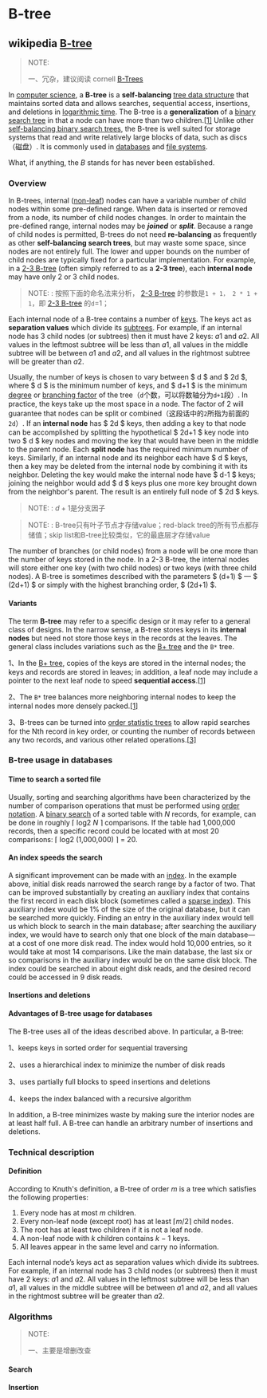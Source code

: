 # B-tree

## wikipedia [B-tree](https://en.wikipedia.org/wiki/B-tree)

> NOTE: 
>
> 一、冗杂，建议阅读 cornell [B-Trees](https://www.cs.cornell.edu/courses/cs3110/2012sp/recitations/rec25-B-trees/rec25.html) 

In [computer science](https://en.wikipedia.org/wiki/Computer_science), a **B-tree** is a **self-balancing** [tree data structure](https://en.wikipedia.org/wiki/Tree_data_structure) that maintains sorted data and allows searches, sequential access, insertions, and deletions in [logarithmic time](https://en.wikipedia.org/wiki/Logarithmic_time). The B-tree is a **generalization** of a [binary search tree](https://en.wikipedia.org/wiki/Binary_search_tree) in that a node can have more than two children.[[1\]](https://en.wikipedia.org/wiki/B-tree#cite_note-Comer-1) Unlike other [self-balancing binary search trees](https://en.wikipedia.org/wiki/Self-balancing_binary_search_tree), the B-tree is well suited for storage systems that read and write relatively large blocks of data, such as discs（磁盘）. It is commonly used in [databases](https://en.wikipedia.org/wiki/Database) and [file systems](https://en.wikipedia.org/wiki/File_system).

What, if anything, the *B* stands for has never been established.

### Overview

In B-trees, internal ([non-leaf](https://en.wikipedia.org/wiki/Leaf_node)) nodes can have a variable number of child nodes within some pre-defined range. When data is inserted or removed from a node, its number of child nodes changes. In order to maintain the pre-defined range, internal nodes may be ***joined*** or ***split***. Because a range of child nodes is permitted, B-trees do not need **re-balancing** as frequently as other **self-balancing search trees**, but may waste some space, since nodes are not entirely full. The lower and upper bounds on the number of child nodes are typically fixed for a particular implementation. For example, in a [2-3 B-tree](https://en.wikipedia.org/wiki/2-3_tree) (often simply referred to as a **2-3 tree**), each **internal node** may have only 2 or 3 child nodes.

> NOTE: : 按照下面的命名法来分析， [2-3 B-tree](https://en.wikipedia.org/wiki/2-3_tree) 的参数是`1 + 1， 2 * 1 + 1`，即 [2-3 B-tree](https://en.wikipedia.org/wiki/2-3_tree) 的`d`=1；

Each internal node of a B-tree contains a number of [keys](https://en.wikipedia.org/wiki/Unique_key). The keys act as **separation values** which divide its [subtrees](https://en.wikipedia.org/wiki/Subtree). For example, if an internal node has 3 child nodes (or subtrees) then it must have 2 keys: *a*1 and *a*2. All values in the leftmost subtree will be less than *a*1, all values in the middle subtree will be between *a*1 and *a*2, and all values in the rightmost subtree will be greater than *a*2.

Usually, the number of keys is chosen to vary between $ d $ and $ 2d $, where $ d $ is the minimum number of keys, and $ d+1 $ is the minimum [degree](https://en.wikipedia.org/wiki/Outdegree#Indegree_and_outdegree) or [branching factor](https://en.wikipedia.org/wiki/Branching_factor) of the tree（`d`个数，可以将数轴分为`d+1`段）. In practice, the keys take up the most space in a node. The factor of 2 will guarantee that nodes can be split or combined（这段话中的`2`所指为前面的`2d`）. If an **internal node** has $ 2d $ keys, then adding a key to that node can be accomplished by splitting the hypothetical $ 2d+1 $ key node into two $ d $ key nodes and moving the key that would have been in the middle to the parent node. Each **split node** has the required minimum number of keys. Similarly, if an internal node and its neighbor each have $ d $ keys, then a key may be deleted from the internal node by combining it with its neighbor. Deleting the key would make the internal node have $ d-1 $ keys; joining the neighbor would add $ d $ keys plus one more key brought down from the neighbor's parent. The result is an entirely full node of $ 2d $ keys.

> NOTE: : $d+1$是分支因子

> NOTE: : B-tree只有叶子节点才存储value；red-black tree的所有节点都存储值；skip list和B-tree比较类似，它的最底层才存储value

The number of branches (or child nodes) from a node will be one more than the number of keys stored in the node. In a 2-3 B-tree, the internal nodes will store either one key (with two child nodes) or two keys (with three child nodes). A B-tree is sometimes described with the parameters $ (d+1) $ — $ (2d+1) $ or simply with the highest branching order, $ (2d+1) $.



#### Variants

The term **B-tree** may refer to a specific design or it may refer to a general class of designs. In the narrow sense, a B-tree stores keys in its **internal nodes** but need not store those keys in the records at the leaves. The general class includes variations such as the [B+ tree](https://en.wikipedia.org/wiki/B%2B_tree) and the `B*` tree.

1、In the [B+ tree](https://en.wikipedia.org/wiki/B%2B_tree), copies of the keys are stored in the internal nodes; the keys and records are stored in leaves; in addition, a leaf node may include a pointer to the next leaf node to speed **sequential access**.[[1\]](https://en.wikipedia.org/wiki/B-tree#cite_note-Comer-1)

2、The `B*` tree balances more neighboring internal nodes to keep the internal nodes more densely packed.[[1]](https://en.wikipedia.org/wiki/B-tree#cite_note-Comer-1) 

3、B-trees can be turned into [order statistic trees](https://en.wikipedia.org/wiki/Order_statistic_tree) to allow rapid searches for the Nth record in key order, or counting the number of records between any two records, and various other related operations.[[3\]](https://en.wikipedia.org/wiki/B-tree#cite_note-3)





### B-tree usage in databases

#### Time to search a sorted file

Usually, sorting and searching algorithms have been characterized by the number of comparison operations that must be performed using [order notation](https://en.wikipedia.org/wiki/Big_O_notation). A [binary search](https://en.wikipedia.org/wiki/Binary_search) of a sorted table with *N* records, for example, can be done in roughly ⌈ log2 *N* ⌉ comparisons. If the table had 1,000,000 records, then a specific record could be located with at most 20 comparisons: ⌈ log2 (1,000,000) ⌉ = 20.



#### An index speeds the search

A significant improvement can be made with an [index](https://en.wikipedia.org/wiki/Index_(database)). In the example above, initial disk reads narrowed the search range by a factor of two. That can be improved substantially by creating an auxiliary index that contains the first record in each disk block (sometimes called a [sparse index](https://en.wikipedia.org/wiki/Index_(database)#Sparse_index)). This auxiliary index would be 1% of the size of the original database, but it can be searched more quickly. Finding an entry in the auxiliary index would tell us which block to search in the main database; after searching the auxiliary index, we would have to search only that one block of the main database—at a cost of one more disk read. The index would hold 10,000 entries, so it would take at most 14 comparisons. Like the main database, the last six or so comparisons in the auxiliary index would be on the same disk block. The index could be searched in about eight disk reads, and the desired record could be accessed in 9 disk reads.



#### Insertions and deletions



#### Advantages of B-tree usage for databases

The B-tree uses all of the ideas described above. In particular, a B-tree:

1、keeps keys in sorted order for sequential traversing

2、uses a hierarchical index to minimize the number of disk reads

3、uses partially full blocks to speed insertions and deletions

4、keeps the index balanced with a recursive algorithm

In addition, a B-tree minimizes waste by making sure the interior nodes are at least half full. A B-tree can handle an arbitrary number of insertions and deletions.



### Technical description



#### Definition

According to Knuth's definition, a B-tree of order *m* is a tree which satisfies the following properties:

1. Every node has at most *m* children.
2. Every non-leaf node (except root) has at least ⌈*m*/2⌉ child nodes.
3. The root has at least two children if it is not a leaf node.
4. A non-leaf node with *k* children contains *k* − 1 keys.
5. All leaves appear in the same level and carry no information.

Each internal node’s keys act as separation values which divide its subtrees. For example, if an internal node has 3 child nodes (or subtrees) then it must have 2 keys: *a*1 and *a*2. All values in the leftmost subtree will be less than *a*1, all values in the middle subtree will be between *a*1 and *a*2, and all values in the rightmost subtree will be greater than *a*2.



### Algorithms

> NOTE: 
>
> 一、主要是增删改查

#### Search



#### Insertion

